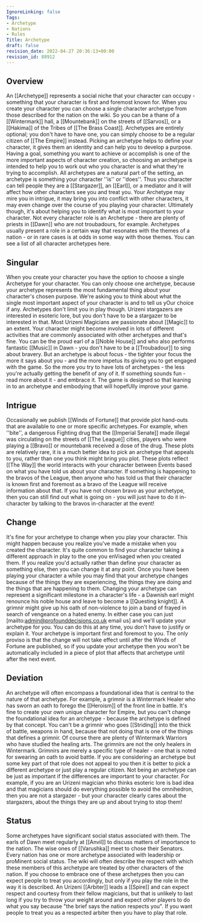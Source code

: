```yaml
---
IgnoreLinking: false
Tags:
- Archetype
- Nations
- Rules
Title: Archetype
draft: false
revision_date: 2022-04-27 20:36:13+00:00
revision_id: 88912
---
```


## Overview
An [[Archetype]] represents a social niche that your character can occupy - something that your character is first and foremost known for. When you create your character you can choose a single character archetype from those described for the nation on the wiki. So you can be a thane of a [[Wintermark]] hall, a [[Mountebank]] on the streets of [[Sarvos]], or a [[Hakima]] of the Tribes of [[The Brass Coast]].
Archetypes are entirely optional; you don't have to have one, you can simply choose to be a regular citizen of [[The Empire]] instead. Picking an archetype helps to define your character, it gives them an identity and can help you to develop a purpose. Having a goal, something you want to achieve or accomplish is one of the more important aspects of character creation, so choosing an archetype is intended to help you to work out who you character is and what they're trying to accomplish.
All archetypes are a natural part of the setting, an archetype is something your character ''is'' or ''does''. Thus you character can tell people they are a [[Stargazer]], an [[Earl]], or a mediator and it will affect how other characters see you and treat you. Your Archetype may mire you in intrigue, it may bring you into conflict with other characters, it may even change over the course of you playing your character. Ultimately though, it's about helping you to identify what is most important to your character.
Not every character role is an Archetype - there are plenty of priests in [[Dawn]] who are not troubadours, for example. Archetypes usually present a role in a certain way that resonates with the themes of a nation - or in rare cases is at odds in some way with those themes.
You can see a list of all character archetypes here.
## Singular
When you create your character you have the option to choose a single Archetype for your character. You can only choose one archetype, because your archetype represents the most fundamental thing about your character's chosen purpose. We're asking you to think about what the single most important aspect of your character is and to tell us yOur choice if any.
Archetypes don't limit you in play though. Urizeni stargazers are interested in esoteric lore, but you don't have to be a stargazer to be interested in that. Most Urizeni Magicians are passionate about [[Magic]] to an extent. Your character might become involved in lots of different activities that are commonly associated with other archetypes and that's fine. You can be the proud earl of a [[Noble House]] and who also performs fantastic [[Music]] in Dawn - you don't have to be a [[Troubadour]] to sing about bravery.
But an archetype is about focus - the tighter your focus the more it says about you - and the more impetus its giving you to get engaged with the game. So the more you try to have lots of archetypes - the less you're actually getting the benefit of any of it. If something sounds fun - read more about it - and embrace it. The game is designed so that leaning in to an archetype and embodying that will hopefUlly improve your game.
## Intrigue
Occasionally we publish [[Winds of Fortune]] that provide plot hand-outs that are available to one or more specific archetypes. For example, when ''bite'', a dangerous Fighting drug that the [[Imperial Senate]] made illegal was circulating on the streets of [[The League]] cities, players who were playing a [[Bravo]] or mountebank received a dose of the drug. These plots are relatively rare, it is a much better idea to pick an archetype that appeals to you, rather than one you think might bring you plot.
These plots reflect [[The Way]] the world interacts with your character between Events based on what you have told us about your character. If something is happening to the bravos of the League, then anyone who has told us that their character is known first and foremost as a bravo of the League will receive information about that.
If you have not chosen bravo as your archetype, then you can still find out what is going on - you will just have to do it in-character by talking to the bravos in-character at the event!
## Change
It's fine for your archetype to change when you play your character. This might happen because you realize you've made a mistake when you created the character. It's quite common to find your character taking a different approach in play to the one you enVisaged when you created them. If you realize you'd actually rather than define your character as something else, then you can change it at any point.
Once you have been playing your character a while you may find that your archetype changes because of the things they are experiencing, the things they are doing and the things that are happening to them. Changing your archetype can represent a significant milestone in a character's life - a Dawnish earl might renounce his noble house and leave to become a [[Questing knight]]. A grimnir might give up his oath of non-violence to join a band of frayed in search of vengeance on a hated enemy.
In either case you can just [mailto:admin@profounddecisions.co.uk email us] and we'll update your archetype for you. You can do this at any time, you don't have to justify or explain it. Your archetype is important first and foremost to you. The only proviso is that the change will not take effect until after the Winds of Fortune are published, so if you update your archetype then you won't be automatically included in a piece of plot that affects that archetype until after the next event.
## Deviation
An archetype will often encompass a foundational idea that is central to the nature of that archetype. For example, a grimnir is a Wintermark Healer who has sworn an oath to forego the [[Heroism]] of the front line in battle. It's fine to create your own unique character for Empire, but you can't change the foundational idea for an archetype - because the archetype is defined by that concept. You can't be a grimnir who goes [[Striding]] into the thick of battle, weapons in hand, because that not doing that is one of the things that defines a grimnir.
Of course there are plenty of Wintermark Warriors who have studied the healing arts. The grimnirs are not the only healers in Wintermark. Grimnirs are merely a specific type of healer - one that is noted for swearing an oath to avoid battle. If you are considering an archetype but some key part of that role does not appeal to you then it is better to pick a different archetype or just play a regular citizen. Not being an archetype can be just as important if the differences are important to your character. For example, if you are an Urizeni magician who thinks esoteric lore is bad idea and that magicians should do everything possible to avoid the omnihedron, then you are not a stargazer - but your character clearly cares about the stargazers, about the things they are up and about trying to stop them!
## Status
Some archetypes have significant social status associated with them. The earls of Dawn meet regularly at [[Anvil]] to discuss matters of importance to the nation. The wise ones of [[Varushka]] meet to chose their Senators. Every nation has one or more archetype associated with leadership or proMinent social status.
The wiki will often describe the respect with which these members of this archetype are treated by other characters of the nation. If you choose to embrace one of these archetypes then you can expect people to treat you accordingly, but only if you play the role in the way it is described. An Urizeni [[Arbiter]] leads a [[Spire]] and can expect respect and courtesy from their fellow magicians, but that is unlikely to last long if you try to throw your weight around and expect other players to do what you say because "the brief says the nation respects you". If you want people to treat you as a respected arbiter then you have to play that role.